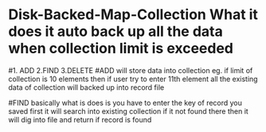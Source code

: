 # Disk-Backed-Map-Collection What it does it auto back up all the data when collection limit is exceeded 
#1. ADD 2.FIND 3.DELETE 
#ADD will store data into collection eg. 
if limit of collection is 10 elements then 
if user try to enter 11th element all the existing data of collection will backed up into record file 

#FIND basically what is does is you have to 
enter the key of record you saved first it will 
search into existing collection if it not found there 
then it will dig into file and return if record is found
